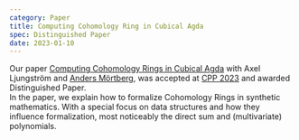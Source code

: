 ```yaml
---
category: Paper
title: Computing Cohomology Ring in Cubical Agda
spec: Distinguished Paper
date: 2023-01-10
---
```


Our paper [Computing Cohomology Rings in Cubical Agda](https://arxiv.org/abs/2212.04182)
with Axel Ljungström and [Anders Mörtberg](https://staff.math.su.se/anders.mortberg/),
was accepted at [CPP 2023](https://popl23.sigplan.org/home/CPP-2023#) and awarded
Distinguished Paper. <br />
In the paper, we explain how to formalize Cohomology Rings in synthetic mathematics.
With a special focus on data structures and how they influence formalization,
most noticeably the direct sum and (multivariate) polynomials.